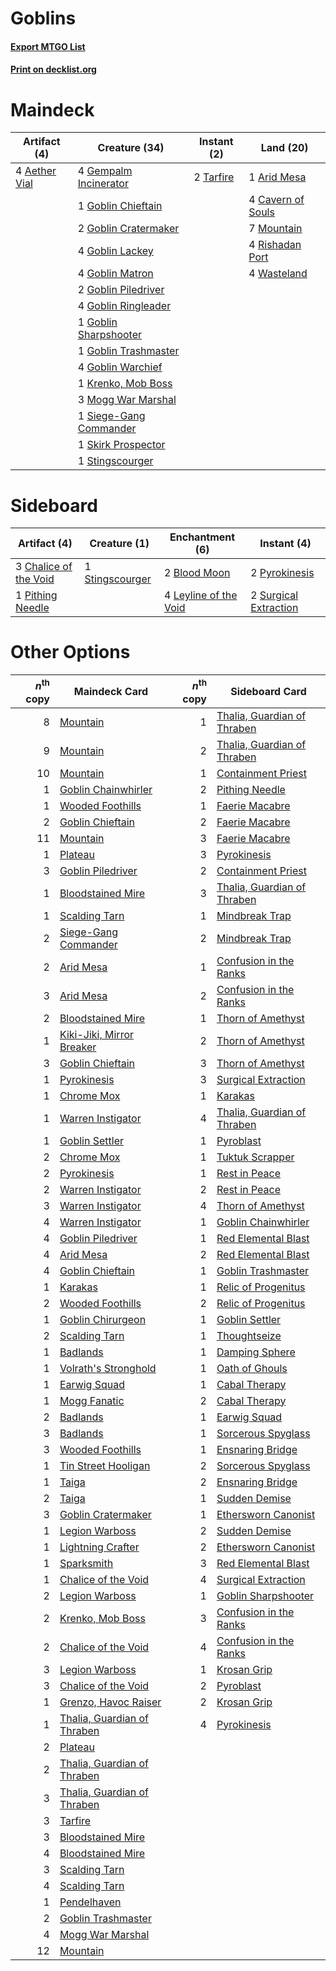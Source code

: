 # Goblins

#### [Export MTGO List](../collection/Goblins/Goblins.txt)
#### [Print on decklist.org](http://decklist.org/?deckmain=4%09Aether%20Vial%0A1%09Arid%20Mesa%0A4%09Cavern%20of%20Souls%0A4%09Gempalm%20Incinerator%0A1%09Goblin%20Chieftain%0A2%09Goblin%20Cratermaker%0A4%09Goblin%20Lackey%0A4%09Goblin%20Matron%0A2%09Goblin%20Piledriver%0A4%09Goblin%20Ringleader%0A1%09Goblin%20Sharpshooter%0A1%09Goblin%20Trashmaster%0A4%09Goblin%20Warchief%0A1%09Krenko,%20Mob%20Boss%0A3%09Mogg%20War%20Marshal%0A7%09Mountain%0A4%09Rishadan%20Port%0A1%09Siege-Gang%20Commander%0A1%09Skirk%20Prospector%0A1%09Stingscourger%0A2%09Tarfire%0A4%09Wasteland&deckside=2%09Blood%20Moon%0A3%09Chalice%20of%20the%20Void%0A4%09Leyline%20of%20the%20Void%0A1%09Pithing%20Needle%0A2%09Pyrokinesis%0A1%09Stingscourger%0A2%09Surgical%20Extraction)
# Maindeck

|                                      Artifact (4)                                      |                                          Creature (34)                                          |                                    Instant (2)                                     |                                         Land (20)                                          |
|----------------------------------------------------------------------------------------|-------------------------------------------------------------------------------------------------|------------------------------------------------------------------------------------|--------------------------------------------------------------------------------------------|
|4 [Aether Vial](http://gatherer.wizards.com/Pages/Card/Details.aspx?multiverseid=370514)|4 [Gempalm Incinerator](http://gatherer.wizards.com/Pages/Card/Details.aspx?multiverseid=157929) |2 [Tarfire](http://gatherer.wizards.com/Pages/Card/Details.aspx?multiverseid=157921)|1 [Arid Mesa](http://gatherer.wizards.com/Pages/Card/Details.aspx?multiverseid=426054)      |
|                                                                                        |1 [Goblin Chieftain](http://gatherer.wizards.com/Pages/Card/Details.aspx?multiverseid=438481)    |                                                                                    |4 [Cavern of Souls](http://gatherer.wizards.com/Pages/Card/Details.aspx?multiverseid=426057)|
|                                                                                        |2 [Goblin Cratermaker](http://gatherer.wizards.com/Pages/Card/Details.aspx?multiverseid=452853)  |                                                                                    |7 [Mountain](http://gatherer.wizards.com/Pages/Card/Details.aspx?multiverseid=439604)       |
|                                                                                        |4 [Goblin Lackey](http://gatherer.wizards.com/Pages/Card/Details.aspx?multiverseid=382959)       |                                                                                    |4 [Rishadan Port](http://gatherer.wizards.com/Pages/Card/Details.aspx?multiverseid=442235)  |
|                                                                                        |4 [Goblin Matron](http://gatherer.wizards.com/Pages/Card/Details.aspx?multiverseid=6596)         |                                                                                    |4 [Wasteland](http://gatherer.wizards.com/Pages/Card/Details.aspx?multiverseid=413790)      |
|                                                                                        |2 [Goblin Piledriver](http://gatherer.wizards.com/Pages/Card/Details.aspx?multiverseid=382962)   |                                                                                    |                                                                                            |
|                                                                                        |4 [Goblin Ringleader](http://gatherer.wizards.com/Pages/Card/Details.aspx?multiverseid=382963)   |                                                                                    |                                                                                            |
|                                                                                        |1 [Goblin Sharpshooter](http://gatherer.wizards.com/Pages/Card/Details.aspx?multiverseid=376350) |                                                                                    |                                                                                            |
|                                                                                        |1 [Goblin Trashmaster](http://gatherer.wizards.com/Pages/Card/Details.aspx?multiverseid=447280)  |                                                                                    |                                                                                            |
|                                                                                        |4 [Goblin Warchief](http://gatherer.wizards.com/Pages/Card/Details.aspx?multiverseid=382966)     |                                                                                    |                                                                                            |
|                                                                                        |1 [Krenko, Mob Boss](http://gatherer.wizards.com/Pages/Card/Details.aspx?multiverseid=438492)    |                                                                                    |                                                                                            |
|                                                                                        |3 [Mogg War Marshal](http://gatherer.wizards.com/Pages/Card/Details.aspx?multiverseid=370547)    |                                                                                    |                                                                                            |
|                                                                                        |1 [Siege-Gang Commander](http://gatherer.wizards.com/Pages/Card/Details.aspx?multiverseid=413689)|                                                                                    |                                                                                            |
|                                                                                        |1 [Skirk Prospector](http://gatherer.wizards.com/Pages/Card/Details.aspx?multiverseid=383096)    |                                                                                    |                                                                                            |
|                                                                                        |1 [Stingscourger](http://gatherer.wizards.com/Pages/Card/Details.aspx?multiverseid=370402)       |                                                                                    |                                                                                            |


# Sideboard

|                                          Artifact (4)                                          |                                       Creature (1)                                       |                                        Enchantment (6)                                         |                                          Instant (4)                                           |
|------------------------------------------------------------------------------------------------|------------------------------------------------------------------------------------------|------------------------------------------------------------------------------------------------|------------------------------------------------------------------------------------------------|
|3 [Chalice of the Void](http://gatherer.wizards.com/Pages/Card/Details.aspx?multiverseid=370411)|1 [Stingscourger](http://gatherer.wizards.com/Pages/Card/Details.aspx?multiverseid=370402)|2 [Blood Moon](http://gatherer.wizards.com/Pages/Card/Details.aspx?multiverseid=370419)         |2 [Pyrokinesis](http://gatherer.wizards.com/Pages/Card/Details.aspx?multiverseid=184763)        |
|1 [Pithing Needle](http://gatherer.wizards.com/Pages/Card/Details.aspx?multiverseid=425815)     |                                                                                          |4 [Leyline of the Void](http://gatherer.wizards.com/Pages/Card/Details.aspx?multiverseid=205013)|2 [Surgical Extraction](http://gatherer.wizards.com/Pages/Card/Details.aspx?multiverseid=397706)|


# Other Options

|*n*<sup>th</sup> copy|                                            Maindeck Card                                             |*n*<sup>th</sup> copy|                                            Sideboard Card                                            |
|--------------------:|------------------------------------------------------------------------------------------------------|--------------------:|------------------------------------------------------------------------------------------------------|
|                    8|[Mountain](http://gatherer.wizards.com/Pages/Card/Details.aspx?multiverseid=439604)                   |                    1|[Thalia, Guardian of Thraben](http://gatherer.wizards.com/Pages/Card/Details.aspx?multiverseid=442025)|
|                    9|[Mountain](http://gatherer.wizards.com/Pages/Card/Details.aspx?multiverseid=439604)                   |                    2|[Thalia, Guardian of Thraben](http://gatherer.wizards.com/Pages/Card/Details.aspx?multiverseid=442025)|
|                   10|[Mountain](http://gatherer.wizards.com/Pages/Card/Details.aspx?multiverseid=439604)                   |                    1|[Containment Priest](http://gatherer.wizards.com/Pages/Card/Details.aspx?multiverseid=429862)         |
|                    1|[Goblin Chainwhirler](http://gatherer.wizards.com/Pages/Card/Details.aspx?multiverseid=443017)        |                    2|[Pithing Needle](http://gatherer.wizards.com/Pages/Card/Details.aspx?multiverseid=425815)             |
|                    1|[Wooded Foothills](http://gatherer.wizards.com/Pages/Card/Details.aspx?multiverseid=405116)           |                    1|[Faerie Macabre](http://gatherer.wizards.com/Pages/Card/Details.aspx?multiverseid=370410)             |
|                    2|[Goblin Chieftain](http://gatherer.wizards.com/Pages/Card/Details.aspx?multiverseid=438481)           |                    2|[Faerie Macabre](http://gatherer.wizards.com/Pages/Card/Details.aspx?multiverseid=370410)             |
|                   11|[Mountain](http://gatherer.wizards.com/Pages/Card/Details.aspx?multiverseid=439604)                   |                    3|[Faerie Macabre](http://gatherer.wizards.com/Pages/Card/Details.aspx?multiverseid=370410)             |
|                    1|[Plateau](http://gatherer.wizards.com/Pages/Card/Details.aspx?multiverseid=383049)                    |                    3|[Pyrokinesis](http://gatherer.wizards.com/Pages/Card/Details.aspx?multiverseid=184763)                |
|                    3|[Goblin Piledriver](http://gatherer.wizards.com/Pages/Card/Details.aspx?multiverseid=382962)          |                    2|[Containment Priest](http://gatherer.wizards.com/Pages/Card/Details.aspx?multiverseid=429862)         |
|                    1|[Bloodstained Mire](http://gatherer.wizards.com/Pages/Card/Details.aspx?multiverseid=405094)          |                    3|[Thalia, Guardian of Thraben](http://gatherer.wizards.com/Pages/Card/Details.aspx?multiverseid=442025)|
|                    1|[Scalding Tarn](http://gatherer.wizards.com/Pages/Card/Details.aspx?multiverseid=426069)              |                    1|[Mindbreak Trap](http://gatherer.wizards.com/Pages/Card/Details.aspx?multiverseid=197532)             |
|                    2|[Siege-Gang Commander](http://gatherer.wizards.com/Pages/Card/Details.aspx?multiverseid=413689)       |                    2|[Mindbreak Trap](http://gatherer.wizards.com/Pages/Card/Details.aspx?multiverseid=197532)             |
|                    2|[Arid Mesa](http://gatherer.wizards.com/Pages/Card/Details.aspx?multiverseid=426054)                  |                    1|[Confusion in the Ranks](http://gatherer.wizards.com/Pages/Card/Details.aspx?multiverseid=49528)      |
|                    3|[Arid Mesa](http://gatherer.wizards.com/Pages/Card/Details.aspx?multiverseid=426054)                  |                    2|[Confusion in the Ranks](http://gatherer.wizards.com/Pages/Card/Details.aspx?multiverseid=49528)      |
|                    2|[Bloodstained Mire](http://gatherer.wizards.com/Pages/Card/Details.aspx?multiverseid=405094)          |                    1|[Thorn of Amethyst](http://gatherer.wizards.com/Pages/Card/Details.aspx?multiverseid=140166)          |
|                    1|[Kiki-Jiki, Mirror Breaker](http://gatherer.wizards.com/Pages/Card/Details.aspx?multiverseid=370534)  |                    2|[Thorn of Amethyst](http://gatherer.wizards.com/Pages/Card/Details.aspx?multiverseid=140166)          |
|                    3|[Goblin Chieftain](http://gatherer.wizards.com/Pages/Card/Details.aspx?multiverseid=438481)           |                    3|[Thorn of Amethyst](http://gatherer.wizards.com/Pages/Card/Details.aspx?multiverseid=140166)          |
|                    1|[Pyrokinesis](http://gatherer.wizards.com/Pages/Card/Details.aspx?multiverseid=184763)                |                    3|[Surgical Extraction](http://gatherer.wizards.com/Pages/Card/Details.aspx?multiverseid=397706)        |
|                    1|[Chrome Mox](http://gatherer.wizards.com/Pages/Card/Details.aspx?multiverseid=413761)                 |                    1|[Karakas](http://gatherer.wizards.com/Pages/Card/Details.aspx?multiverseid=201198)                    |
|                    1|[Warren Instigator](http://gatherer.wizards.com/Pages/Card/Details.aspx?multiverseid=438472)          |                    4|[Thalia, Guardian of Thraben](http://gatherer.wizards.com/Pages/Card/Details.aspx?multiverseid=442025)|
|                    1|[Goblin Settler](http://gatherer.wizards.com/Pages/Card/Details.aspx?multiverseid=382964)             |                    1|[Pyroblast](http://gatherer.wizards.com/Pages/Card/Details.aspx?multiverseid=159243)                  |
|                    2|[Chrome Mox](http://gatherer.wizards.com/Pages/Card/Details.aspx?multiverseid=413761)                 |                    1|[Tuktuk Scrapper](http://gatherer.wizards.com/Pages/Card/Details.aspx?multiverseid=201579)            |
|                    2|[Pyrokinesis](http://gatherer.wizards.com/Pages/Card/Details.aspx?multiverseid=184763)                |                    1|[Rest in Peace](http://gatherer.wizards.com/Pages/Card/Details.aspx?multiverseid=442021)              |
|                    2|[Warren Instigator](http://gatherer.wizards.com/Pages/Card/Details.aspx?multiverseid=438472)          |                    2|[Rest in Peace](http://gatherer.wizards.com/Pages/Card/Details.aspx?multiverseid=442021)              |
|                    3|[Warren Instigator](http://gatherer.wizards.com/Pages/Card/Details.aspx?multiverseid=438472)          |                    4|[Thorn of Amethyst](http://gatherer.wizards.com/Pages/Card/Details.aspx?multiverseid=140166)          |
|                    4|[Warren Instigator](http://gatherer.wizards.com/Pages/Card/Details.aspx?multiverseid=438472)          |                    1|[Goblin Chainwhirler](http://gatherer.wizards.com/Pages/Card/Details.aspx?multiverseid=443017)        |
|                    4|[Goblin Piledriver](http://gatherer.wizards.com/Pages/Card/Details.aspx?multiverseid=382962)          |                    1|[Red Elemental Blast](http://gatherer.wizards.com/Pages/Card/Details.aspx?multiverseid=202447)        |
|                    4|[Arid Mesa](http://gatherer.wizards.com/Pages/Card/Details.aspx?multiverseid=426054)                  |                    2|[Red Elemental Blast](http://gatherer.wizards.com/Pages/Card/Details.aspx?multiverseid=202447)        |
|                    4|[Goblin Chieftain](http://gatherer.wizards.com/Pages/Card/Details.aspx?multiverseid=438481)           |                    1|[Goblin Trashmaster](http://gatherer.wizards.com/Pages/Card/Details.aspx?multiverseid=447280)         |
|                    1|[Karakas](http://gatherer.wizards.com/Pages/Card/Details.aspx?multiverseid=201198)                    |                    1|[Relic of Progenitus](http://gatherer.wizards.com/Pages/Card/Details.aspx?multiverseid=205326)        |
|                    2|[Wooded Foothills](http://gatherer.wizards.com/Pages/Card/Details.aspx?multiverseid=405116)           |                    2|[Relic of Progenitus](http://gatherer.wizards.com/Pages/Card/Details.aspx?multiverseid=205326)        |
|                    1|[Goblin Chirurgeon](http://gatherer.wizards.com/Pages/Card/Details.aspx?multiverseid=159730)          |                    1|[Goblin Settler](http://gatherer.wizards.com/Pages/Card/Details.aspx?multiverseid=382964)             |
|                    2|[Scalding Tarn](http://gatherer.wizards.com/Pages/Card/Details.aspx?multiverseid=426069)              |                    1|[Thoughtseize](http://gatherer.wizards.com/Pages/Card/Details.aspx?multiverseid=438676)               |
|                    1|[Badlands](http://gatherer.wizards.com/Pages/Card/Details.aspx?multiverseid=382852)                   |                    1|[Damping Sphere](http://gatherer.wizards.com/Pages/Card/Details.aspx?multiverseid=443101)             |
|                    1|[Volrath's Stronghold](http://gatherer.wizards.com/Pages/Card/Details.aspx?multiverseid=397619)       |                    1|[Oath of Ghouls](http://gatherer.wizards.com/Pages/Card/Details.aspx?multiverseid=6098)               |
|                    1|[Earwig Squad](http://gatherer.wizards.com/Pages/Card/Details.aspx?multiverseid=370530)               |                    1|[Cabal Therapy](http://gatherer.wizards.com/Pages/Card/Details.aspx?multiverseid=265166)              |
|                    1|[Mogg Fanatic](http://gatherer.wizards.com/Pages/Card/Details.aspx?multiverseid=234699)               |                    2|[Cabal Therapy](http://gatherer.wizards.com/Pages/Card/Details.aspx?multiverseid=265166)              |
|                    2|[Badlands](http://gatherer.wizards.com/Pages/Card/Details.aspx?multiverseid=382852)                   |                    1|[Earwig Squad](http://gatherer.wizards.com/Pages/Card/Details.aspx?multiverseid=370530)               |
|                    3|[Badlands](http://gatherer.wizards.com/Pages/Card/Details.aspx?multiverseid=382852)                   |                    1|[Sorcerous Spyglass](http://gatherer.wizards.com/Pages/Card/Details.aspx?multiverseid=435407)         |
|                    3|[Wooded Foothills](http://gatherer.wizards.com/Pages/Card/Details.aspx?multiverseid=405116)           |                    1|[Ensnaring Bridge](http://gatherer.wizards.com/Pages/Card/Details.aspx?multiverseid=442213)           |
|                    1|[Tin Street Hooligan](http://gatherer.wizards.com/Pages/Card/Details.aspx?multiverseid=96960)         |                    2|[Sorcerous Spyglass](http://gatherer.wizards.com/Pages/Card/Details.aspx?multiverseid=435407)         |
|                    1|[Taiga](http://gatherer.wizards.com/Pages/Card/Details.aspx?multiverseid=383122)                      |                    2|[Ensnaring Bridge](http://gatherer.wizards.com/Pages/Card/Details.aspx?multiverseid=442213)           |
|                    2|[Taiga](http://gatherer.wizards.com/Pages/Card/Details.aspx?multiverseid=383122)                      |                    1|[Sudden Demise](http://gatherer.wizards.com/Pages/Card/Details.aspx?multiverseid=376528)              |
|                    3|[Goblin Cratermaker](http://gatherer.wizards.com/Pages/Card/Details.aspx?multiverseid=452853)         |                    1|[Ethersworn Canonist](http://gatherer.wizards.com/Pages/Card/Details.aspx?multiverseid=370504)        |
|                    1|[Legion Warboss](http://gatherer.wizards.com/Pages/Card/Details.aspx?multiverseid=452859)             |                    2|[Sudden Demise](http://gatherer.wizards.com/Pages/Card/Details.aspx?multiverseid=376528)              |
|                    1|[Lightning Crafter](http://gatherer.wizards.com/Pages/Card/Details.aspx?multiverseid=152893)          |                    2|[Ethersworn Canonist](http://gatherer.wizards.com/Pages/Card/Details.aspx?multiverseid=370504)        |
|                    1|[Sparksmith](http://gatherer.wizards.com/Pages/Card/Details.aspx?multiverseid=39476)                  |                    3|[Red Elemental Blast](http://gatherer.wizards.com/Pages/Card/Details.aspx?multiverseid=202447)        |
|                    1|[Chalice of the Void](http://gatherer.wizards.com/Pages/Card/Details.aspx?multiverseid=370411)        |                    4|[Surgical Extraction](http://gatherer.wizards.com/Pages/Card/Details.aspx?multiverseid=397706)        |
|                    2|[Legion Warboss](http://gatherer.wizards.com/Pages/Card/Details.aspx?multiverseid=452859)             |                    1|[Goblin Sharpshooter](http://gatherer.wizards.com/Pages/Card/Details.aspx?multiverseid=376350)        |
|                    2|[Krenko, Mob Boss](http://gatherer.wizards.com/Pages/Card/Details.aspx?multiverseid=438492)           |                    3|[Confusion in the Ranks](http://gatherer.wizards.com/Pages/Card/Details.aspx?multiverseid=49528)      |
|                    2|[Chalice of the Void](http://gatherer.wizards.com/Pages/Card/Details.aspx?multiverseid=370411)        |                    4|[Confusion in the Ranks](http://gatherer.wizards.com/Pages/Card/Details.aspx?multiverseid=49528)      |
|                    3|[Legion Warboss](http://gatherer.wizards.com/Pages/Card/Details.aspx?multiverseid=452859)             |                    1|[Krosan Grip](http://gatherer.wizards.com/Pages/Card/Details.aspx?multiverseid=370557)                |
|                    3|[Chalice of the Void](http://gatherer.wizards.com/Pages/Card/Details.aspx?multiverseid=370411)        |                    2|[Pyroblast](http://gatherer.wizards.com/Pages/Card/Details.aspx?multiverseid=159243)                  |
|                    1|[Grenzo, Havoc Raiser](http://gatherer.wizards.com/Pages/Card/Details.aspx?multiverseid=416811)       |                    2|[Krosan Grip](http://gatherer.wizards.com/Pages/Card/Details.aspx?multiverseid=370557)                |
|                    1|[Thalia, Guardian of Thraben](http://gatherer.wizards.com/Pages/Card/Details.aspx?multiverseid=442025)|                    4|[Pyrokinesis](http://gatherer.wizards.com/Pages/Card/Details.aspx?multiverseid=184763)                |
|                    2|[Plateau](http://gatherer.wizards.com/Pages/Card/Details.aspx?multiverseid=383049)                    |                     |                                                                                                      |
|                    2|[Thalia, Guardian of Thraben](http://gatherer.wizards.com/Pages/Card/Details.aspx?multiverseid=442025)|                     |                                                                                                      |
|                    3|[Thalia, Guardian of Thraben](http://gatherer.wizards.com/Pages/Card/Details.aspx?multiverseid=442025)|                     |                                                                                                      |
|                    3|[Tarfire](http://gatherer.wizards.com/Pages/Card/Details.aspx?multiverseid=157921)                    |                     |                                                                                                      |
|                    3|[Bloodstained Mire](http://gatherer.wizards.com/Pages/Card/Details.aspx?multiverseid=405094)          |                     |                                                                                                      |
|                    4|[Bloodstained Mire](http://gatherer.wizards.com/Pages/Card/Details.aspx?multiverseid=405094)          |                     |                                                                                                      |
|                    3|[Scalding Tarn](http://gatherer.wizards.com/Pages/Card/Details.aspx?multiverseid=426069)              |                     |                                                                                                      |
|                    4|[Scalding Tarn](http://gatherer.wizards.com/Pages/Card/Details.aspx?multiverseid=426069)              |                     |                                                                                                      |
|                    1|[Pendelhaven](http://gatherer.wizards.com/Pages/Card/Details.aspx?multiverseid=442233)                |                     |                                                                                                      |
|                    2|[Goblin Trashmaster](http://gatherer.wizards.com/Pages/Card/Details.aspx?multiverseid=447280)         |                     |                                                                                                      |
|                    4|[Mogg War Marshal](http://gatherer.wizards.com/Pages/Card/Details.aspx?multiverseid=370547)           |                     |                                                                                                      |
|                   12|[Mountain](http://gatherer.wizards.com/Pages/Card/Details.aspx?multiverseid=439604)                   |                     |                                                                                                      |

